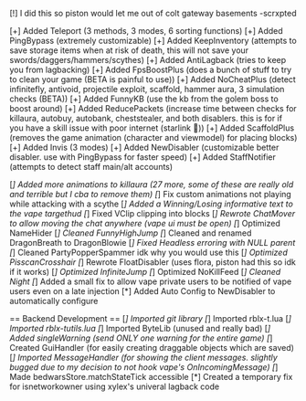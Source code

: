 [!] I did this so piston would let me out of colt gateway basements -scrxpted

[+] Added Teleport (3 methods, 3 modes, 6 sorting functions)
[+] Added PingBypass (extremely customizable)
[+] Added KeepInventory (attempts to save storage items when at risk of death, this will not save your swords/daggers/hammers/scythes)
[+] Added AntiLagback (tries to keep you from lagbacking)
[+] Added FpsBoostPlus (does a bunch of stuff to try to clean your game (BETA is painful to use))
[+] Added NoCheatPlus (detect infinitefly, antivoid, projectile exploit, scaffold, hammer aura, 3 simulation checks (BETA))
[+] Added FunnyKB (use the kb from the golem boss to boost around)
[+] Added ReducePackets (increase time between checks for killaura, autobuy, autobank, cheststealer, and both disablers. this is for if you have a skill issue with poor internet (starlink :troll:))
[+] Added ScaffoldPlus (removes the game animation (character and viewmodel) for placing blocks)
[+] Added Invis (3 modes)
[+] Added NewDisabler (customizable better disabler. use with PingBypass for faster speed)
[+] Added StaffNotifier (attempts to detect staff main/alt accounts)

[*] Added more animations to killaura (27 more, some of these are really old and terrible but I cba to remove them)
[*] Fix custom animations not playing while attacking with a scythe
[*] Added a Winning/Losing informative text to the vape targethud
[*] Fixed VClip clipping into blocks
[*] Rewrote ChatMover to allow moving the chat anywhere (vape ui must be open)
[*] Optimized NameHider
[*] Cleaned FunnyHighJump
[*] Cleaned and renamed DragonBreath to DragonBlowie
[*] Fixed Headless erroring with NULL parent
[*] Cleaned PartyPopperSpammer idk why you would use this
[*] Optimized PisscanCrosshair
[*] Rewrote FloatDisabler (uses flora, piston had this so idk if it works)
[*] Optimized InfiniteJump
[*] Optimized NoKillFeed
[*] Cleaned Night
[*] Added a small fix to allow vape private users to be notified of vape users even on a late injection
[*] Added Auto Config to NewDisabler to automatically configure 

== Backend Development ==
[*] Imported git library
[*] Imported rblx-t.lua
[*] Imported rblx-tutils.lua
[*] Imported ByteLib (unused and really bad)
[*] Added singleWarning (send ONLY one warning for the entire game)
[*] Created GuiHandler (for easily creating draggable objects which are saved)
[*] Imported MessageHandler (for showing the client messages. slightly bugged due to my decision to not hook vape's OnIncomingMessage)
[*] Made bedwarsStore.matchStateTick accessible
[*] Created a temporary fix for isnetworkowner using xylex's univeral lagback code